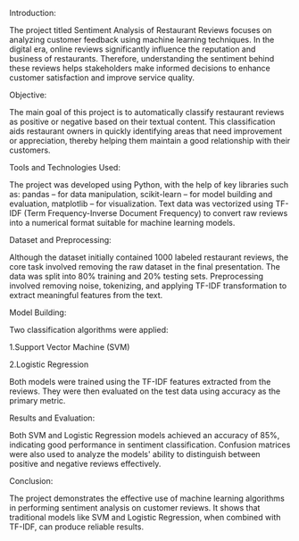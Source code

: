 Introduction:

The project titled Sentiment Analysis of Restaurant Reviews focuses on analyzing customer feedback using machine learning techniques. In the digital era, online reviews significantly influence the reputation and business of restaurants. Therefore, understanding the sentiment behind these reviews helps stakeholders make informed decisions to enhance customer satisfaction and improve service quality.

Objective:

The main goal of this project is to automatically classify restaurant reviews as positive or negative based on their textual content. This classification aids restaurant owners in quickly identifying areas that need improvement or appreciation, thereby helping them maintain a good relationship with their customers.

Tools and Technologies Used:

The project was developed using Python, with the help of key libraries such as:
pandas – for data manipulation,
scikit-learn – for model building and evaluation,
matplotlib – for visualization.
Text data was vectorized using TF-IDF (Term Frequency-Inverse Document Frequency) to convert raw reviews into a numerical format suitable for machine learning models.

Dataset and Preprocessing:

Although the dataset initially contained 1000 labeled restaurant reviews, the core task involved removing the raw dataset in the final presentation. The data was split into 80% training and 20% testing sets. Preprocessing involved removing noise, tokenizing, and applying TF-IDF transformation to extract meaningful features from the text.

Model Building:

Two classification algorithms were applied:

1.Support Vector Machine (SVM)

2.Logistic Regression

Both models were trained using the TF-IDF features extracted from the reviews. They were then evaluated on the test data using accuracy as the primary metric.

Results and Evaluation:

Both SVM and Logistic Regression models achieved an accuracy of 85%, indicating good performance in sentiment classification. Confusion matrices were also used to analyze the models' ability to distinguish between positive and negative reviews effectively.

Conclusion:

The project demonstrates the effective use of machine learning algorithms in performing sentiment analysis on customer reviews. It shows that traditional models like SVM and Logistic Regression, when combined with TF-IDF, can produce reliable results.
